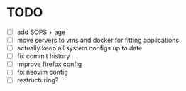 # TODO

- [ ] add SOPS + age
- [ ] move servers to vms and docker for fitting applications
- [ ] actually keep all system configs up to date
- [ ] fix commit history
- [ ] improve firefox config
- [ ] fix neovim config
- [ ] restructuring?
